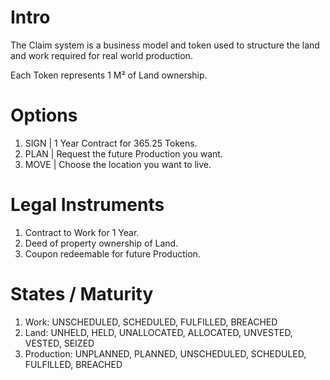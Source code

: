 # Intro
The Claim system is a business model and token used to structure the land and work required for real world production.

Each Token represents 1 M² of Land ownership.

# Options
1. SIGN | 1 Year Contract for 365.25 Tokens.
2. PLAN | Request the future Production you want.
3. MOVE | Choose the location you want to live.

# Legal Instruments
1. Contract to Work for 1 Year.
2. Deed of property ownership of Land.
3. Coupon redeemable for future Production.

# States / Maturity
1. Work: UNSCHEDULED, SCHEDULED, FULFILLED, BREACHED
2. Land: UNHELD, HELD, UNALLOCATED, ALLOCATED, UNVESTED, VESTED, SEIZED
3. Production: UNPLANNED, PLANNED, UNSCHEDULED, SCHEDULED, FULFILLED, BREACHED
